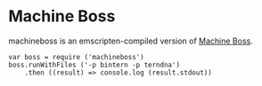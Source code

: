 # Machine Boss

machineboss is an emscripten-compiled version of [Machine Boss](https://github.com/evoldoers/machineboss).

~~~~
var boss = require ('machineboss')
boss.runWithFiles ('-p bintern -p terndna')
    .then ((result) => console.log (result.stdout))
~~~~
